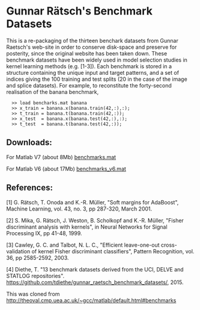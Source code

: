 # Gunnar Rätsch's Benchmark Datasets

This is a re-packaging of the thirteen benchark datasets from Gunnar Raetsch's web-site in order to conserve disk-space and preserve for posterity, since the original website has been taken down. These benchmark datasets have been widely used in model selection studies in kernel learning methods (e.g. [1-3]). Each benchmark is stored in a structure containing the unique input and target patterns, and a set of indices giving the 100 training and test splits (20 in the case of the image and splice datasets). For example, to reconstitute the forty-second realisation of the banana benchmark,

      >> load bencharks.mat banana
      >> x_train = banana.x(banana.train(42,:),:);
      >> t_train = banana.t(banana.train(42,:));
      >> x_test  = banana.x(banana.test(42,:),:);
      >> t_test  = banana.t(banana.test(42,:));

## Downloads:

For Matlab V7 (about 8Mb) 
[benchmarks.mat](../master/benchmarks.mat)

For Matlab V6 (about 17Mb) 
[benchmarks_v6.mat](../master/benchmarks_v6.mat)


## References:

[1]	G. Rätsch, T. Onoda and K.-R. Müller, "Soft margins for AdaBoost", Machine Learning, vol. 43, no. 3, pp 287-320, March 2001.

[2]	S. Mika, G. Rätsch, J. Weston, B. Scholkopf and K.-R. Müller, "Fisher discriminant analysis with kernels", in Neural Networks for Signal Processing IX, pp 41-48, 1999.

[3]	Cawley, G. C. and Talbot, N. L. C., "Efficient leave-one-out cross-validation of kernel Fisher discriminant classifiers", Pattern Recognition, vol. 36, pp 2585-2592, 2003.

[4]   Diethe, T. "13 benchmark datasets derived from the UCI, DELVE and STATLOG repositories". https://github.com/tdiethe/gunnar_raetsch_benchmark_datasets/, 2015.

This was cloned from http://theoval.cmp.uea.ac.uk/~gcc/matlab/default.html#benchmarks  
